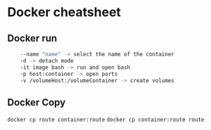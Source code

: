 # Docker cheatsheet

## Docker run

```bash
	--name "name" -> select the name of the container
	-d -> detach mode
	-it image bash -> run and open bash
	-p host:container -> open ports
	-v /volumeHost:/volumeContainer -> create volumes
```

## Docker Copy

`docker cp route container:route`
`docker cp container:route route`
